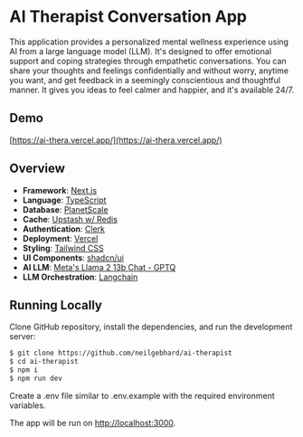 # AI Therapist Conversation App

This application provides a personalized mental wellness experience using AI from a large language model (LLM). It's designed to offer emotional support and coping strategies through empathetic conversations. You can share your thoughts and feelings confidentially and without worry, anytime you want, and get feedback in a seemingly conscientious and thoughtful manner. It gives you ideas to feel calmer and happier, and it's available 24/7.

## Demo

[https://ai-thera.vercel.app/](https://ai-thera.vercel.app/)

## Overview

- **Framework**: [Next.js](https://nextjs.org/)
- **Language**: [TypeScript](https://www.typescriptlang.org/)
- **Database**: [PlanetScale](https://planetscale.com/)
- **Cache**: [Upstash w/ Redis](https://upstash.com/)
- **Authentication**: [Clerk](https://clerk.com/)
- **Deployment**: [Vercel](https://vercel.com)
- **Styling**: [Tailwind CSS](https://tailwindcss.com/)
- **UI Components**: [shadcn/ui](https://ui.shadcn.com/)
- **AI LLM**: [Meta's Llama 2 13b Chat - GPTQ
  ](https://replicate.com/lucataco/llama-2-13b-chat)
- **LLM Orchestration**: [Langchain](https://js.langchain.com/docs/get_started/introduction/)

## Running Locally

Clone GitHub repository, install the dependencies, and run the development server:

```bash
$ git clone https://github.com/neilgebhard/ai-therapist
$ cd ai-therapist
$ npm i
$ npm run dev
```

Create a .env file similar to .env.example with the required environment variables.

The app will be run on [http://localhost:3000](http://localhost:3000).
